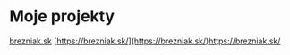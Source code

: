 # Moje projekty

[brezniak.sk](https://brezniak.sk/)
[https://brezniak.sk/](https://brezniak.sk/)https://brezniak.sk/
